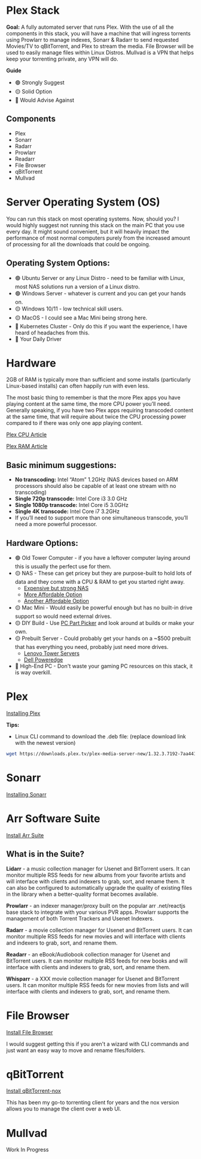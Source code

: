 # Plex Stack

**Goal:** A fully automated server that runs Plex. With the use of all the components in this stack, you will have a machine that will ingress torrents using Prowlarr to manage indexes, Sonarr & Radarr to send requested Movies/TV to qBitTorrent, and Plex to stream the media. File Browser will be used to easily manage files within Linux Distros. Mullvad is a VPN that helps keep your torrenting private, any VPN will do.

**Guide** 

- 🟢 Strongly Suggest
- 🟡 Solid Option
- 🔴 Would Advise Against

## Components 

- Plex 
- Sonarr
- Radarr
- Prowlarr
- Readarr
- File Browser
- qBitTorrent
- Mullvad

# Server Operating System (OS)

You can run this stack on most operating systems. Now, should you? I would highly suggest not running this stack on the main PC that you use every day. It might sound convenient, but it will heavily impact the performance of most normal computers purely from the increased amount of processing for all the downloads that could be ongoing. 

## Operating System Options:

- 🟢 Ubuntu Server or any Linux Distro - need to be familiar with Linux, most NAS solutions run a version of a Linux distro.
- 🟢 Windows Server - whatever is current and you can get your hands on.
- 🟡 Windows 10/11 - low technical skill users.
- 🟡 MacOS - I could see a Mac Mini being strong here.
- 🔴 Kubernetes Cluster - Only do this if you want the experience, I have heard of headaches from this.
- 🔴 Your Daily Driver 

# Hardware

2GB of RAM is typically more than sufficient and some installs (particularly Linux-based installs) can often happily run with even less.

The most basic thing to remember is that the more Plex apps you have playing content at the same time, the more CPU power you’ll need. Generally speaking, if you have two Plex apps requiring transcoded content at the same time, that will require about twice the CPU processing power compared to if there was only one app playing content.

[Plex CPU Article](https://support.plex.tv/articles/201774043-what-kind-of-cpu-do-i-need-for-my-server/) 

[Plex RAM Article](https://support.plex.tv/articles/200375666-plex-media-server-requirements/#:~:text=In%20general%2C%20Plex%20Media%20Server,other%20things%20on%20the%20computer.)

## Basic minimum suggestions:

- **No transcoding:** Intel “Atom” 1.2GHz (NAS devices based on ARM processors should also be capable of at least one stream with no transcoding)
- **Single 720p transcode:** Intel Core i3 3.0 GHz
- **Single 1080p transcode:** Intel Core i5 3.0GHz
- **Single 4K transcode:** Intel Core i7 3.2GHz
- If you’ll need to support more than one simultaneous transcode, you’ll need a more powerful processor.

## Hardware Options:
- 🟢 Old Tower Computer - if you have a leftover computer laying around this is usually the perfect use for them.
- 🟡 NAS - These can get pricey but they are purpose-built to hold lots of data and they come with a CPU & RAM to get you started right away.
  - [Expensive but strong NAS](https://www.amazon.com/QNAP-TVS-672XT-Thunderbolt-10GbE-Slots/dp/B07JNLNHD1)
  - [More Affordable Option](https://www.amazon.com/TERRAMASTER-F2-223-2Bay-NAS-Storage/dp/B0BF4SWHQN/ref=sr_1_2?ascsubtag=wp-us-1367106051858228500-20&geniuslink=true&keywords=TerraMaster+F2-221+NAS&qid=1686596688&sr=8-2&ufe=app_do%3Aamzn1.fos.c3015c4a-46bb-44b9-81a4-dc28e6d374b3)
  - [Another Affordable Option](https://www.amazon.com/Asustor-AS5202T-Inspired-Attached-Dual-Core/dp/B07PW9DV56?tag=pcguide-best-nas-for-plex-20)
- 🟡 Mac Mini - Would easily be powerful enough but has no built-in drive support so would need external drives.
- 🟡 DIY Build - Use [PC Part Picker](https://pcpartpicker.com/) and look around at builds or make your own.
- 🟡 Prebuilt Server - Could probably get your hands on a ~$500 prebuilt that has everything you need, probably just need more drives.
  - [Lenovo Tower Servers](https://www.lenovo.com/us/en/c/servers-storage/servers/towers/?orgRef=https%253A%252F%252Fwww.google.com%252F)
  - [Dell Poweredge](https://www.dell.com/en-us/shop/dell-poweredge-servers/sr/servers/tower?appliedRefinements=35986)
- 🔴 High-End PC - Don't waste your gaming PC resources on this stack, it is way overkill.

# Plex

[Installing Plex](https://support.plex.tv/articles/200288586-installation/)

**Tips:**
- Linux CLI command to download the .deb file: (replace download link with the newest version)

```bash
wget https://downloads.plex.tv/plex-media-server-new/1.32.3.7192-7aa441827/debian/plexmediaserver_1.32.3.7192-7aa441827_i386.deb
```

# Sonarr

[Installing Sonarr](https://sonarr.tv/#downloads-v3-linux)

# Arr Software Suite

[Install Arr Suite](https://wiki.servarr.com/install-script)

## What is in the Suite?

**Lidarr** - a music collection manager for Usenet and BitTorrent users. It can monitor multiple RSS feeds for new albums from your favorite artists and will interface with clients and indexers to grab, sort, and rename them. It can also be configured to automatically upgrade the quality of existing files in the library when a better-quality format becomes available.

**Prowlarr** - an indexer manager/proxy built on the popular arr .net/reactjs base stack to integrate with your various PVR apps. Prowlarr supports the management of both Torrent Trackers and Usenet Indexers.

**Radarr** - a movie collection manager for Usenet and BitTorrent users. It can monitor multiple RSS feeds for new movies and will interface with clients and indexers to grab, sort, and rename them.

**Readarr** - an eBook/Audiobook collection manager for Usenet and BitTorrent users. It can monitor multiple RSS feeds for new books and will interface with clients and indexers to grab, sort, and rename them.

**Whisparr** - a XXX movie collection manager for Usenet and BitTorrent users. It can monitor multiple RSS feeds for new movies from lists and will interface with clients and indexers to grab, sort, and rename them.

# File Browser

[Install File Browser](https://filebrowser.org/installation)

I would suggest getting this if you aren't a wizard with CLI commands and just want an easy way to move and rename files/folders.

# qBitTorrent

[Install qBitTorrent-nox](https://lindevs.com/install-qbittorrent-nox-on-ubuntu)

This has been my go-to torrenting client for years and the nox version allows you to manage the client over a web UI.

# Mullvad

Work In Progress
